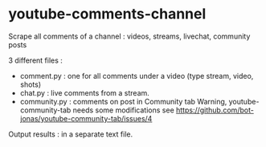 # youtube-comments-channel
Scrape all comments of a channel : videos, streams, livechat, community posts

3 different files :
- comment.py : one for all comments under a video (type stream, video, shots)
- chat.py : live comments from a stream.
- community.py : comments on post in Community tab
Warning, youtube-community-tab needs some modifications see https://github.com/bot-jonas/youtube-community-tab/issues/4

Output results : in a separate text file.
